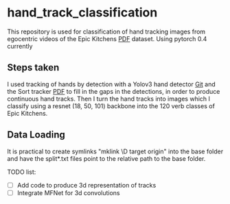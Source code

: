 # hand_track_classification

This repository is used for classification of hand tracking images from egocentric videos of the Epic Kitchens [PDF](https://arxiv.org/pdf/1804.02748.pdf) dataset. 
Using pytorch 0.4 currently

## Steps taken
I used tracking of hands by detection with a Yolov3 hand detector [Git](https://github.com/AlexeyAB/darknet) and the Sort tracker [PDF](https://arxiv.org/pdf/1602.00763.pdf) to fill in the gaps in the detections, 
in order to produce continuous hand tracks.
Then I turn the hand tracks into images which I classify using a resnet (18, 50, 101) backbone into the 120 verb classes of Epic Kitchens.

## Data Loading
It is practical to create symlinks "mklink \D target origin" into the base folder and have the split\*.txt files point to the relative path to the base folder. 

TODO list:
- [ ] Add code to produce 3d representation of tracks
- [ ] Integrate MFNet for 3d convolutions
